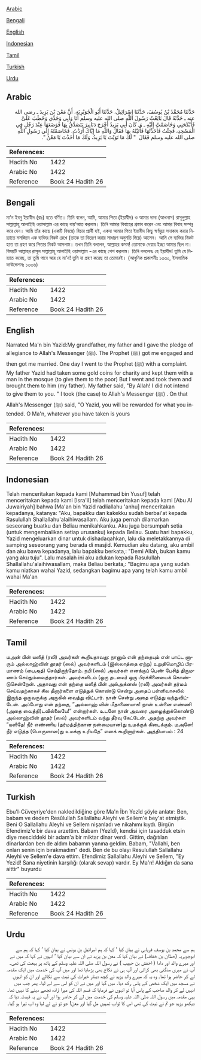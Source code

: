 [Arabic](#arabic)

[Bengali](#bengali)

[English](#english)

[Indonesian](#indonesian)

[Tamil](#tamil)

[Turkish](#turkish)

[Urdu](#urdu)

## Arabic


<div dir="rtl" lang="ar" style={{fontSize:'larger',backgroundColor:'#f8f9fa',padding:20}}>
حَدَّثَنَا مُحَمَّدُ بْنُ يُوسُفَ، حَدَّثَنَا إِسْرَائِيلُ، حَدَّثَنَا أَبُو الْجُوَيْرِيَةِ، أَنَّ مَعْنَ بْنَ يَزِيدَ ـ رضى الله عنه ـ حَدَّثَهُ قَالَ بَايَعْتُ رَسُولَ اللَّهِ صلى الله عليه وسلم أَنَا وَأَبِي وَجَدِّي وَخَطَبَ عَلَىَّ فَأَنْكَحَنِي وَخَاصَمْتُ إِلَيْهِ ـ وَـ كَانَ أَبِي يَزِيدُ أَخْرَجَ دَنَانِيرَ يَتَصَدَّقُ بِهَا فَوَضَعَهَا عِنْدَ رَجُلٍ فِي الْمَسْجِدِ، فَجِئْتُ فَأَخَذْتُهَا فَأَتَيْتُهُ بِهَا فَقَالَ وَاللَّهِ مَا إِيَّاكَ أَرَدْتُ‏.‏ فَخَاصَمْتُهُ إِلَى رَسُولِ اللَّهِ صلى الله عليه وسلم فَقَالَ ‏ "‏ لَكَ مَا نَوَيْتَ يَا يَزِيدُ، وَلَكَ مَا أَخَذْتَ يَا مَعْنُ ‏"‏‏.‏
</div>
<div style={{backgroundColor:'#f8f9fa',padding:20, marginBottom: 10}}><table> <thead> <tr> <th>References:</th> <th></th> </tr> </thead> <tbody><tr><td>Hadith No</td><td>1422</td></tr><tr><td>Arabic No</td><td>1422</td></tr><tr><td>Reference</td><td>Book 24 Hadith 26</td></tr></tbody></table></div>

## Bengali


<div dir="ltr" lang="bn" style={{fontSize:'larger',backgroundColor:'#f8f9fa',padding:20}}>
মা‘ন ইবনু ইয়াযীদ (রাঃ) হতে বর্ণিত। তিনি বলেন, আমি, আমার পিতা (ইয়াযীদ) ও আমার দাদা (আখনাস) রাসূলুল্লাহ সাল্লাল্লাহু আলাইহি ওয়াসাল্লাম এর কাছে বায়‘আত করলাম। তিনি আমার বিবাহের প্রস্তাব করেন এবং আমার বিবাহ সম্পন্ন করে দেন। আমি তাঁর কাছে (একটি বিষয়ে) বিচার প্রার্থী হই, একদা আমার পিতা ইয়াযীদ কিছু স্বর্ণমুদ্রা সদাকাহ করার নিয়্যাতে মসজিদে এক ব্যক্তির নিকট রেখে (তাকে তা বিতরণ করার সাধারণ অনুমতি দিয়ে) আসেন। আমি সে ব্যক্তির নিকট হতে তা গ্রহণ করে পিতার নিকট আসলাম। তখন তিনি বললেন, আল্লাহর কসম! তোমাকে দেয়ার ইচ্ছা আমার ছিল না। বিষয়টি আল্লাহর রাসূল সাল্লাল্লাহু আলাইহি ওয়াসাল্লাম -এর কাছে পেশ করলাম। তিনি বললেনঃ হে ইয়াযীদ! তুমি যে নিয়্যাত করেছ, তা তুমি পাবে আর হে মা‘ন! তুমি যা গ্রহণ করেছ তা তোমারই। (আধুনিক প্রকাশনীঃ ১৩৩০, ইসলামিক ফাউন্ডেশনঃ ১৩৩৬)
</div>
<div style={{backgroundColor:'#f8f9fa',padding:20, marginBottom: 10}}><table> <thead> <tr> <th>References:</th> <th></th> </tr> </thead> <tbody><tr><td>Hadith No</td><td>1422</td></tr><tr><td>Arabic No</td><td>1422</td></tr><tr><td>Reference</td><td>Book 24 Hadith 26</td></tr></tbody></table></div>

## English


<div dir="ltr" lang="en" style={{fontSize:'larger',backgroundColor:'#f8f9fa',padding:20}}>
Narrated Ma'n bin Yazid:My grandfather, my father and I gave the pledge of allegiance to Allah's Messenger (ﷺ). The Prophet (ﷺ) got me engaged and then got me married. One day I went to the Prophet (ﷺ) with a complaint. My father Yazid had taken some gold coins for charity and kept them with a man in the mosque (to give them to the poor) But I went and took them and brought them to him (my father). My father said, "By Allah! I did not intend to give them to you. " I took (the case) to Allah's Messenger (ﷺ) . On that Allah's Messenger (ﷺ) said, "O Yazid, you will be rewarded for what you intended. O Ma'n, whatever you have taken is yours
</div>
<div style={{backgroundColor:'#f8f9fa',padding:20, marginBottom: 10}}><table> <thead> <tr> <th>References:</th> <th></th> </tr> </thead> <tbody><tr><td>Hadith No</td><td>1422</td></tr><tr><td>Arabic No</td><td>1422</td></tr><tr><td>Reference</td><td>Book 24 Hadith 26</td></tr></tbody></table></div>

## Indonesian


<div dir="ltr" lang="id" style={{fontSize:'larger',backgroundColor:'#f8f9fa',padding:20}}>
Telah menceritakan kepada kami [Muhammad bin Yusuf] telah menceritakan kepada kami [Isra'il] telah menceritakan kepada kami [Abu Al Juwairiyah] bahwa [Ma'an bin Yazid radliallahu 'anhu] menceritakan kepadanya, katanya: "Aku, bapakku dan kakekku sudah berbai'at kepada Rasulullah Shallallahu'alaihiwasallam. Aku juga pernah dilamarkan seseorang buatku dan Beliau menikahkanku. Aku juga bersumpah setia (untuk mengembalikan setiap urusanku) kepada Beliau. Suatu hari bapakku, Yazid mengeluarkan dinar untuk dishadaqahkan, lalu dia meletakkannya di samping seseorang yang berada di masjid. Kemudian aku datang, aku ambil dan aku bawa kepadanya, lalu bapakku berkata,: "Demi Allah, bukan kamu yang aku tuju". Lalu masalah ini aku adukan kepada Rasulullah Shallallahu'alaihiwasallam, maka Beliau berkata,: "Bagimu apa yang sudah kamu niatkan wahai Yazid, sedangkan bagimu apa yang telah kamu ambil wahai Ma'an
</div>
<div style={{backgroundColor:'#f8f9fa',padding:20, marginBottom: 10}}><table> <thead> <tr> <th>References:</th> <th></th> </tr> </thead> <tbody><tr><td>Hadith No</td><td>1422</td></tr><tr><td>Arabic No</td><td>1422</td></tr><tr><td>Reference</td><td>Book 24 Hadith 26</td></tr></tbody></table></div>

## Tamil


<div dir="ltr" lang="ta" style={{fontSize:'larger',backgroundColor:'#f8f9fa',padding:20}}>
மஅன் பின் யஸீத் (ரலி) அவர்கள் கூறியதாவது: நானும் என் தந்தையும் என் பாட்ட னாரும் அல்லாஹ்வின் தூதர் (ஸல்) அவர்களிடம் (இஸ்லாத்தை ஏற்று) உறுதிமொழிப் பிரமாணம் (பைஅத்) செய்திருந்தோம். நபி (ஸல்) அவர்கள் எனக்குப் பெண் பேசித் திருமணம் செய்தும்வைத்தார்கள். அவர்களிடம் (ஒரு தடவை) ஒரு பிரச்சினையைக் கொண்டுசென்றேன். அதாவது என் தந்தை யஸீத் பின் அல்அக்னஸ் (ரலி) அவர்கள் தர்மம் செய்வதற்காகச் சில தீனார்களை எடுத்துக் கொண்டு சென்று அதைப் பள்ளிவாசலில் இருந்த ஒருவருக்கு அருகில் வைத்து விட்டார். நான் சென்று அதை எடுத்து வந்துவிட்டேன். அப்போது என் தந்தை, “அல்லாஹ் வின் மீதாணையாக! நான் உன்னை எண்ணி (அதை வைத்தி)டவில்லையே!” என்றார்கள். உடனே நான் அவரை அழைத்துக்கொண்டு அல்லாஹ்வின் தூதர் (ஸல்) அவர்களிடம் வந்து தீர்வு கேட்டேன். அதற்கு அவர்கள் “யஸீதே! நீர் எண்ணிய (தர்மத்திற்கான நன்மையான)து உமக்குக் கிடைக்கும். மஅனே! நீர் எடுத்த (பொருளான)து உமக்கு உரியதே” எனக் கூறினார்கள். அத்தியாயம் : 24
</div>
<div style={{backgroundColor:'#f8f9fa',padding:20, marginBottom: 10}}><table> <thead> <tr> <th>References:</th> <th></th> </tr> </thead> <tbody><tr><td>Hadith No</td><td>1422</td></tr><tr><td>Arabic No</td><td>1422</td></tr><tr><td>Reference</td><td>Book 24 Hadith 26</td></tr></tbody></table></div>

## Turkish


<div dir="ltr" lang="tr" style={{fontSize:'larger',backgroundColor:'#f8f9fa',padding:20}}>
Ebu'l-Cüveyriye'den nakledildiğine göre Ma'n İbn Yezîd şöyle anlatır: Ben, babam ve dedem Resûlullah Sallallahu Aleyhi ve Sellem'e bey'at etmiştik. Beni O Sallallahu Aleyhi ve Sellem nişanladı ve nikahımı kıydı. Birgün Efendimiz'e bir dava arzettim. Babam (Yezîd), kendisi için tasadduk etsin diye mesciddeki bir adam'a bir miktar dinar verdi. Gittim, dağıtılan dinarlardan ben de aldım babamın yanına geldim. Babam, "Vallahi, ben onları senin için bırakmadım" dedi. Ben de bu olayı Resulullah Sallallahu Aleyhi ve Sellem'e dava ettim. Efendimiz Sallallahu Aleyhi ve Sellem, "Ey Yezid! Sana niyetinin karşılığı (olarak sevap) vardır. Ey Ma'n! Aldığın da sana aittir" buyurdu
</div>
<div style={{backgroundColor:'#f8f9fa',padding:20, marginBottom: 10}}><table> <thead> <tr> <th>References:</th> <th></th> </tr> </thead> <tbody><tr><td>Hadith No</td><td>1422</td></tr><tr><td>Arabic No</td><td>1422</td></tr><tr><td>Reference</td><td>Book 24 Hadith 26</td></tr></tbody></table></div>

## Urdu


<div dir="rtl" lang="ur" style={{fontSize:'larger',backgroundColor:'#f8f9fa',padding:20}}>
ہم سے محمد بن یوسف فریابی نے بیان کیا ‘ کہا کہ ہم اسرائیل بن یونس نے بیان کیا ‘ کہا کہ ہم سے ابوجویریہ (حطان بن خفاف) نے بیان کیا کہ معن بن یزید نے ان سے بیان کیا ‘ انہوں نے کہا کہ میں نے اور میرے والد اور دادا ( اخفش بن حبیب ) نے رسول اللہ صلی اللہ علیہ وسلم کے ہاتھ پر بیعت کی تھی۔ آپ نے میری منگنی بھی کرائی اور آپ ہی نے نکاح بھی پڑھایا تھا اور میں آپ کی خدمت میں ایک مقدمہ لے کر حاضر ہوا تھا۔ وہ یہ کہ میرے والد یزید نے کچھ دینار خیرات کی نیت سے نکالے اور ان کو انہوں نے مسجد میں ایک شخص کے پاس رکھ دیا۔ میں گیا اور میں نے ان کو اس سے لے لیا۔ پھر جب میں انہیں لے کر والد صاحب کے پاس آیا تو انہوں نے فرمایا کہ قسم اللہ کی میرا ارادہ تجھے دینے کا نہیں تھا۔ یہی مقدمہ میں رسول اللہ صلی اللہ علیہ وسلم کی خدمت میں لے کر حاضر ہوا اور آپ نے یہ فیصلہ دیا کہ دیکھو یزید جو تم نے نیت کی تھی اس کا ثواب تمہیں مل گیا اور معن! جو تو نے لے لیا وہ اب تیرا ہو گیا۔
</div>
<div style={{backgroundColor:'#f8f9fa',padding:20, marginBottom: 10}}><table> <thead> <tr> <th>References:</th> <th></th> </tr> </thead> <tbody><tr><td>Hadith No</td><td>1422</td></tr><tr><td>Arabic No</td><td>1422</td></tr><tr><td>Reference</td><td>Book 24 Hadith 26</td></tr></tbody></table></div>
